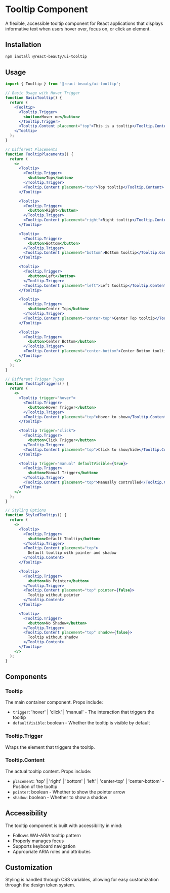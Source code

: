 # Tooltip Component

A flexible, accessible tooltip component for React applications that displays informative text when users hover over, focus on, or click an element.

## Installation

```bash
npm install @react-beauty/ui-tooltip
```

## Usage

```jsx
import { Tooltip } from '@react-beauty/ui-tooltip';

// Basic Usage with Hover Trigger
function BasicTooltip() {
  return (
    <Tooltip>
      <Tooltip.Trigger>
        <button>Hover me</button>
      </Tooltip.Trigger>
      <Tooltip.Content placement="top">This is a tooltip</Tooltip.Content>
    </Tooltip>
  );
}

// Different Placements
function TooltipPlacements() {
  return (
    <>
      <Tooltip>
        <Tooltip.Trigger>
          <button>Top</button>
        </Tooltip.Trigger>
        <Tooltip.Content placement="top">Top tooltip</Tooltip.Content>
      </Tooltip>

      <Tooltip>
        <Tooltip.Trigger>
          <button>Right</button>
        </Tooltip.Trigger>
        <Tooltip.Content placement="right">Right tooltip</Tooltip.Content>
      </Tooltip>

      <Tooltip>
        <Tooltip.Trigger>
          <button>Bottom</button>
        </Tooltip.Trigger>
        <Tooltip.Content placement="bottom">Bottom tooltip</Tooltip.Content>
      </Tooltip>

      <Tooltip>
        <Tooltip.Trigger>
          <button>Left</button>
        </Tooltip.Trigger>
        <Tooltip.Content placement="left">Left tooltip</Tooltip.Content>
      </Tooltip>

      <Tooltip>
        <Tooltip.Trigger>
          <button>Center Top</button>
        </Tooltip.Trigger>
        <Tooltip.Content placement="center-top">Center Top tooltip</Tooltip.Content>
      </Tooltip>

      <Tooltip>
        <Tooltip.Trigger>
          <button>Center Bottom</button>
        </Tooltip.Trigger>
        <Tooltip.Content placement="center-bottom">Center Bottom tooltip</Tooltip.Content>
      </Tooltip>
    </>
  );
}

// Different Trigger Types
function TooltipTriggers() {
  return (
    <>
      <Tooltip trigger="hover">
        <Tooltip.Trigger>
          <button>Hover Trigger</button>
        </Tooltip.Trigger>
        <Tooltip.Content placement="top">Hover to show</Tooltip.Content>
      </Tooltip>

      <Tooltip trigger="click">
        <Tooltip.Trigger>
          <button>Click Trigger</button>
        </Tooltip.Trigger>
        <Tooltip.Content placement="top">Click to show/hide</Tooltip.Content>
      </Tooltip>

      <Tooltip trigger="manual" defaultVisible={true}>
        <Tooltip.Trigger>
          <button>Manual Trigger</button>
        </Tooltip.Trigger>
        <Tooltip.Content placement="top">Manually controlled</Tooltip.Content>
      </Tooltip>
    </>
  );
}

// Styling Options
function StyledTooltips() {
  return (
    <>
      <Tooltip>
        <Tooltip.Trigger>
          <button>Default Tooltip</button>
        </Tooltip.Trigger>
        <Tooltip.Content placement="top">
          Default tooltip with pointer and shadow
        </Tooltip.Content>
      </Tooltip>

      <Tooltip>
        <Tooltip.Trigger>
          <button>No Pointer</button>
        </Tooltip.Trigger>
        <Tooltip.Content placement="top" pointer={false}>
          Tooltip without pointer
        </Tooltip.Content>
      </Tooltip>

      <Tooltip>
        <Tooltip.Trigger>
          <button>No Shadow</button>
        </Tooltip.Trigger>
        <Tooltip.Content placement="top" shadow={false}>
          Tooltip without shadow
        </Tooltip.Content>
      </Tooltip>
    </>
  );
}
```

## Components

### Tooltip

The main container component. Props include:
- `trigger`: 'hover' | 'click' | 'manual' - The interaction that triggers the tooltip
- `defaultVisible`: boolean - Whether the tooltip is visible by default

### Tooltip.Trigger

Wraps the element that triggers the tooltip.

### Tooltip.Content

The actual tooltip content. Props include:
- `placement`: 'top' | 'right' | 'bottom' | 'left' | 'center-top' | 'center-bottom' - Position of the tooltip
- `pointer`: boolean - Whether to show the pointer arrow
- `shadow`: boolean - Whether to show a shadow

## Accessibility

The tooltip component is built with accessibility in mind:
- Follows WAI-ARIA tooltip pattern
- Properly manages focus
- Supports keyboard navigation
- Appropriate ARIA roles and attributes

## Customization

Styling is handled through CSS variables, allowing for easy customization through the design token system.